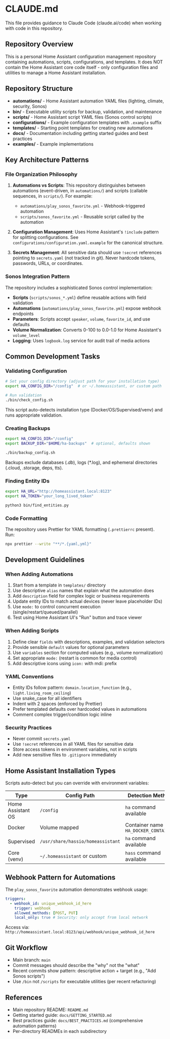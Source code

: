# CLAUDE.md

This file provides guidance to Claude Code (claude.ai/code) when working with code in this repository.

## Repository Overview

This is a personal Home Assistant configuration management repository containing automations, scripts, configurations, and templates. It does NOT contain the Home Assistant core code itself - only configuration files and utilities to manage a Home Assistant installation.

## Repository Structure

- **automations/** - Home Assistant automation YAML files (lighting, climate, security, Sonos)
- **bin/** - Executable utility scripts for backup, validation, and maintenance
- **scripts/** - Home Assistant script YAML files (Sonos control scripts)
- **configurations/** - Example configuration templates with `.example` suffix
- **templates/** - Starting point templates for creating new automations
- **docs/** - Documentation including getting started guides and best practices
- **examples/** - Example implementations

## Key Architecture Patterns

### File Organization Philosophy

1. **Automations vs Scripts**: This repository distinguishes between automations (event-driven, in `automations/`) and scripts (callable sequences, in `scripts/`). For example:

   - `automations/play_sonos_favorite.yml` - Webhook-triggered automation
   - `scripts/sonos_favorite.yml` - Reusable script called by the automation

2. **Configuration Management**: Uses Home Assistant's `!include` pattern for splitting configurations. See `configurations/configuration.yaml.example` for the canonical structure.

3. **Secrets Management**: All sensitive data should use `!secret` references pointing to `secrets.yaml` (not tracked in git). Never hardcode tokens, passwords, URLs, or coordinates.

### Sonos Integration Pattern

The repository includes a sophisticated Sonos control implementation:

- **Scripts** (`scripts/sonos_*.yml`) define reusable actions with field validation
- **Automations** (`automations/play_sonos_favorite.yml`) expose webhook endpoints
- **Parameters**: Scripts accept `speaker`, `volume`, `favorite_id`, and use defaults
- **Volume Normalization**: Converts 0-100 to 0.0-1.0 for Home Assistant's `volume_level`
- **Logging**: Uses `logbook.log` service for audit trail of media actions

## Common Development Tasks

### Validating Configuration

```bash
# Set your config directory (adjust path for your installation type)
export HA_CONFIG_DIR="/config"  # or ~/.homeassistant, or custom path

# Run validation
./bin/check_config.sh
```

This script auto-detects installation type (Docker/OS/Supervised/venv) and runs appropriate validation.

### Creating Backups

```bash
export HA_CONFIG_DIR="/config"
export BACKUP_DIR="$HOME/ha-backups"  # optional, defaults shown

./bin/backup_config.sh
```

Backups exclude databases (_.db_), logs (\*.log), and ephemeral directories (.cloud, .storage, deps, tts).

### Finding Entity IDs

```bash
export HA_URL="http://homeassistant.local:8123"
export HA_TOKEN="your_long_lived_token"

python3 bin/find_entities.py
```

### Code Formatting

The repository uses Prettier for YAML formatting (`.prettierrc` present). Run:

```bash
npx prettier --write "**/*.{yaml,yml}"
```

## Development Guidelines

### When Adding Automations

1. Start from a template in `templates/` directory
2. Use descriptive `alias` names that explain what the automation does
3. Add `description` field for complex logic or business requirements
4. Update entity IDs to match actual devices (never leave placeholder IDs)
5. Use `mode:` to control concurrent execution (single/restart/queued/parallel)
6. Test using Home Assistant UI's "Run" button and trace viewer

### When Adding Scripts

1. Define clear `fields` with descriptions, examples, and validation selectors
2. Provide sensible `default` values for optional parameters
3. Use `variables` section for computed values (e.g., volume normalization)
4. Set appropriate `mode:` (restart is common for media control)
5. Add descriptive icons using `icon:` with mdi: prefix

### YAML Conventions

- Entity IDs follow pattern: `domain.location_function` (e.g., `light.living_room_ceiling`)
- Use snake_case for all identifiers
- Indent with 2 spaces (enforced by Prettier)
- Prefer templated defaults over hardcoded values in automations
- Comment complex trigger/condition logic inline

### Security Practices

- Never commit `secrets.yaml`
- Use `!secret` references in all YAML files for sensitive data
- Store access tokens in environment variables, not in scripts
- Add new sensitive files to `.gitignore` immediately

## Home Assistant Installation Types

Scripts auto-detect but you can override with environment variables:

| Type              | Config Path                       | Detection Method                        |
| ----------------- | --------------------------------- | --------------------------------------- |
| Home Assistant OS | `/config`                         | `ha` command available                  |
| Docker            | Volume mapped                     | Container name in `HA_DOCKER_CONTAINER` |
| Supervised        | `/usr/share/hassio/homeassistant` | `ha` command available                  |
| Core (venv)       | `~/.homeassistant` or custom      | `hass` command available                |

## Webhook Pattern for Automations

The `play_sonos_favorite` automation demonstrates webhook usage:

```yaml
triggers:
  - webhook_id: unique_webhook_id_here
    trigger: webhook
    allowed_methods: [POST, PUT]
    local_only: true # Security: only accept from local network
```

Access via: `http://homeassistant.local:8123/api/webhook/unique_webhook_id_here`

## Git Workflow

- Main branch: `main`
- Commit messages should describe the "why" not the "what"
- Recent commits show pattern: descriptive action + target (e.g., "Add Sonos scripts")
- Use `/bin` not `/scripts` for executable utilities (per recent refactoring)

## References

- Main repository README: `README.md`
- Getting started guide: `docs/GETTING_STARTED.md`
- Best practices guide: `docs/BEST_PRACTICES.md` (comprehensive automation patterns)
- Per-directory READMEs in each subdirectory
